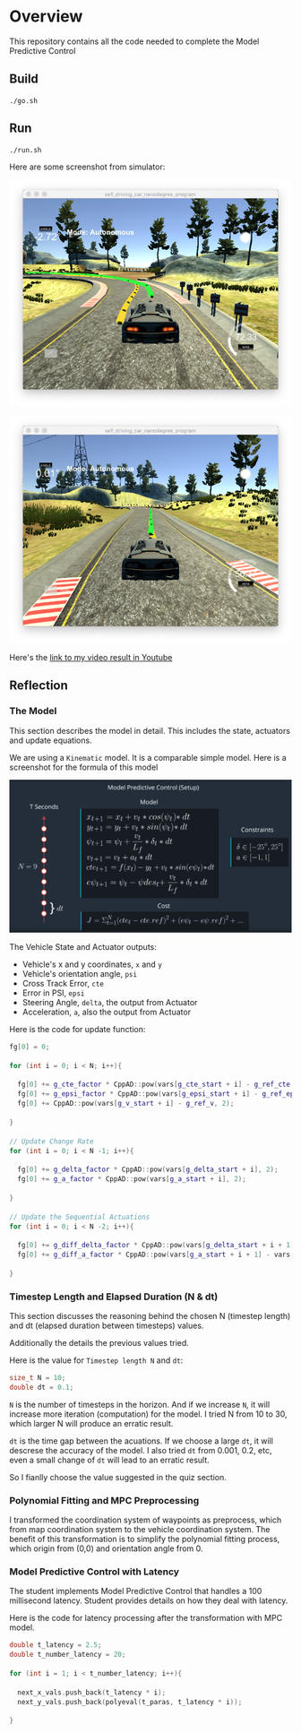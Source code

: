 # Overview
This repository contains all the code needed to complete the Model Predictive Control

[//]: # (Image References)

[drive1]: images/drive1.png "drive1"
[drive2]: images/drive2.png "drive2"
[model]: images/model.png "model"

## Build

```
./go.sh
```

## Run

```
./run.sh
```

Here are some screenshot from simulator:

![drive1][drive1]

![drive2][drive2]

Here's the [link to my video result in Youtube](https://youtu.be/RUyy2Wzb5fk)


## Reflection

### The Model

This section describes the model in detail. This includes the state, actuators and update equations.

We are using a `Kinematic` model. It is a comparable simple model. Here is a screenshot for the formula of this model

![model][model]

The Vehicle State and Actuator outputs:

* Vehicle's x and y coordinates, `x` and `y`
* Vehicle's orientation angle, `psi`
* Cross Track Error, `cte`
* Error in PSI, `epsi`
* Steering Angle, `delta`, the output from Actuator
* Acceleration, `a`, also the output from Actuator

Here is the code for update function:

``` cpp
fg[0] = 0;

for (int i = 0; i < N; i++){

  fg[0] += g_cte_factor * CppAD::pow(vars[g_cte_start + i] - g_ref_cte, 2);
  fg[0] += g_epsi_factor * CppAD::pow(vars[g_epsi_start + i] - g_ref_epsi, 2);
  fg[0] += CppAD::pow(vars[g_v_start + i] - g_ref_v, 2);

}

// Update Change Rate
for (int i = 0; i < N -1; i++){

  fg[0] += g_delta_factor * CppAD::pow(vars[g_delta_start + i], 2);
  fg[0] += g_a_factor * CppAD::pow(vars[g_a_start + i], 2);

}

// Update the Sequential Actuations
for (int i = 0; i < N -2; i++){

  fg[0] += g_diff_delta_factor * CppAD::pow(vars[g_delta_start + i + 1] - vars[g_delta_start + i], 2);
  fg[0] += g_diff_a_factor * CppAD::pow(vars[g_a_start + i + 1] - vars[g_a_start + i], 2);

}
```


### Timestep Length and Elapsed Duration (N & dt)

This section discusses the reasoning behind the chosen N (timestep length) and dt (elapsed duration between timesteps) values. 

Additionally the details the previous values tried.

Here is the value for `Timestep length N` and `dt`:

``` cpp
size_t N = 10;
double dt = 0.1;
```

`N` is the number of timesteps in the horizon. And if we increase `N`, it will increase more iteration (computation) for the model.
I tried N from 10 to 30, which larger N will produce an erratic result.

`dt` is the time gap between the acuations. If we choose a large `dt`, it will descrese the accuracy of the model. 
I also tried `dt` from 0.001, 0.2, etc, even a small change of `dt` will lead to an erratic result.

So I fianlly choose the value suggested in the quiz section.



### Polynomial Fitting and MPC Preprocessing

I transformed the coordination system of waypoints as preprocess, which from map coordination system to the vehicle coordination system. The benefit of this transformation is to simplify the polynomial fitting process, which origin from (0,0) and orientation angle from 0.



### Model Predictive Control with Latency

The student implements Model Predictive Control that handles a 100 millisecond latency. Student provides details on how they deal with latency.

Here is the code for latency processing after the transformation with MPC model.

``` cpp
double t_latency = 2.5;
double t_number_latency = 20;

for (int i = 1; i < t_number_latency; i++){

  next_x_vals.push_back(t_latency * i);
  next_y_vals.push_back(polyeval(t_paras, t_latency * i));

}
```




